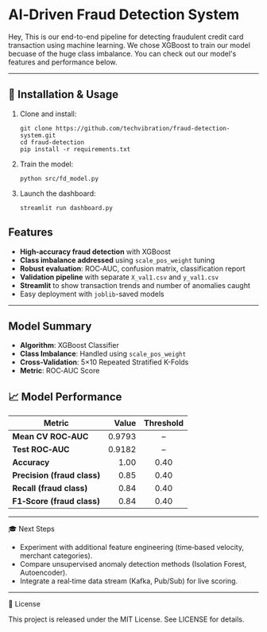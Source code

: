 # AI‑Driven Fraud Detection System

Hey, This is our end-to-end pipeline for detecting fraudulent credit card transaction using machine learning. We chose XGBoost to train our model becuase of the huge class imbalance. You can check out our model's features and performance below. 

---

## 🔧 Installation & Usage

1. Clone and install:
    ```
   git clone https://github.com/techvibration/fraud-detection-system.git
   cd fraud-detection
   pip install -r requirements.txt
    ```
 2. Train the model:
    ```
    python src/fd_model.py
    ```
 3. Launch the dashboard:
    ```
    streamlit run dashboard.py
    ```      
  

##  Features

- **High‑accuracy fraud detection** with XGBoost
- **Class imbalance addressed** using `scale_pos_weight` tuning
- **Robust evaluation**: ROC‑AUC, confusion matrix, classification report
- **Validation pipeline** with separate `X_val1.csv` and `y_val1.csv`
- **Streamlit** to show transaction trends and number of anomalies caught
- Easy deployment with `joblib`-saved models

---

##  Model Summary

- **Algorithm**: XGBoost Classifier
- **Class Imbalance**: Handled using `scale_pos_weight`  
- **Cross-Validation**: 5×10 Repeated Stratified K-Folds  
- **Metric**: ROC‑AUC Score

## 📈 Model Performance

| Metric                        | Value   | Threshold |
|-------------------------------|--------:|:---------:|
| **Mean CV ROC‑AUC**           | 0.9793  | –         |
| **Test ROC‑AUC**              | 0.9182  | –         |
| **Accuracy**                  | 1.00    | 0.40      |
| **Precision (fraud class)**   | 0.85    | 0.40      |
| **Recall (fraud class)**      | 0.84    | 0.40      |
| **F1‑Score (fraud class)**    | 0.84    | 0.40      |

---

🎓 Next Steps

- Experiment with additional feature engineering (time‑based velocity, merchant categories).
- Compare unsupervised anomaly detection methods (Isolation Forest, Autoencoder).
- Integrate a real‑time data stream (Kafka, Pub/Sub) for live scoring.

---

📜 License

This project is released under the MIT License. See LICENSE for details.






 
